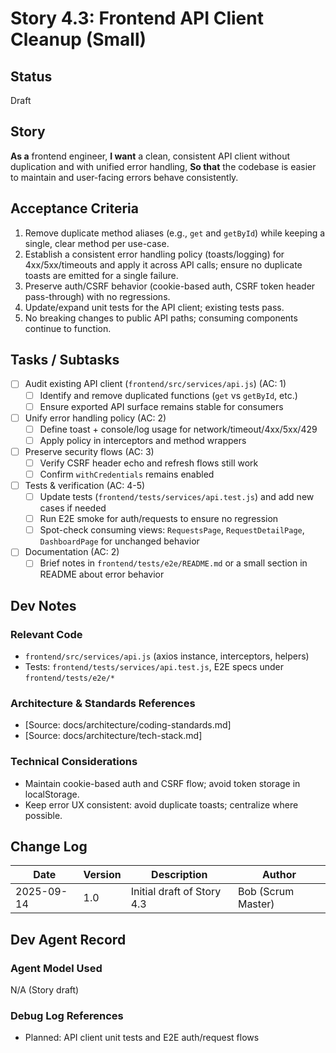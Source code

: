 # <!-- Powered by BMADT Core -->

# Story 4.3: Frontend API Client Cleanup (Small)

## Status
Draft

## Story
**As a** frontend engineer,
**I want** a clean, consistent API client without duplication and with unified error handling,
**So that** the codebase is easier to maintain and user-facing errors behave consistently.

## Acceptance Criteria
1. Remove duplicate method aliases (e.g., `get` and `getById`) while keeping a single, clear method per use-case.
2. Establish a consistent error handling policy (toasts/logging) for 4xx/5xx/timeouts and apply it across API calls; ensure no duplicate toasts are emitted for a single failure.
3. Preserve auth/CSRF behavior (cookie-based auth, CSRF token header pass-through) with no regressions.
4. Update/expand unit tests for the API client; existing tests pass.
5. No breaking changes to public API paths; consuming components continue to function.

## Tasks / Subtasks
- [ ] Audit existing API client (`frontend/src/services/api.js`) (AC: 1)
  - [ ] Identify and remove duplicated functions (`get` vs `getById`, etc.)
  - [ ] Ensure exported API surface remains stable for consumers
- [ ] Unify error handling policy (AC: 2)
  - [ ] Define toast + console/log usage for network/timeout/4xx/5xx/429
  - [ ] Apply policy in interceptors and method wrappers
- [ ] Preserve security flows (AC: 3)
  - [ ] Verify CSRF header echo and refresh flows still work
  - [ ] Confirm `withCredentials` remains enabled
- [ ] Tests & verification (AC: 4-5)
  - [ ] Update tests (`frontend/tests/services/api.test.js`) and add new cases if needed
  - [ ] Run E2E smoke for auth/requests to ensure no regression
  - [ ] Spot-check consuming views: `RequestsPage`, `RequestDetailPage`, `DashboardPage` for unchanged behavior
- [ ] Documentation (AC: 2)
  - [ ] Brief notes in `frontend/tests/e2e/README.md` or a small section in README about error behavior

## Dev Notes

### Relevant Code
- `frontend/src/services/api.js` (axios instance, interceptors, helpers)
- Tests: `frontend/tests/services/api.test.js`, E2E specs under `frontend/tests/e2e/*`

### Architecture & Standards References
- [Source: docs/architecture/coding-standards.md]
- [Source: docs/architecture/tech-stack.md]

### Technical Considerations
- Maintain cookie-based auth and CSRF flow; avoid token storage in localStorage.
- Keep error UX consistent: avoid duplicate toasts; centralize where possible.

## Change Log
| Date       | Version | Description                           | Author            |
|------------|---------|---------------------------------------|-------------------|
| 2025-09-14 | 1.0     | Initial draft of Story 4.3            | Bob (Scrum Master) |

## Dev Agent Record

### Agent Model Used
N/A (Story draft)

### Debug Log References
- Planned: API client unit tests and E2E auth/request flows
